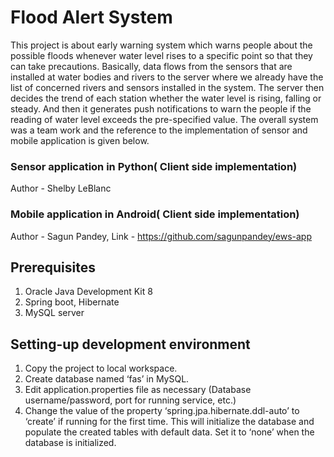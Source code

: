 # Flood Alert System #
This project is about early warning system which warns people about the possible floods whenever water level rises to a specific point so that they can take precautions. Basically, data flows from the sensors that are installed at water bodies and rivers to the server where we already have the list of concerned rivers and sensors installed in the system. The server then decides the trend of each station whether the water level is rising, falling or steady. And then it generates push notifications to warn the people if the reading of water level exceeds the pre-specified value. 
The overall system was a team work and the reference to the implementation of sensor and mobile application is given below.

### Sensor application in Python( Client side implementation) ###
Author - Shelby LeBlanc

### Mobile application in Android( Client side implementation) ###
Author - Sagun Pandey,
Link - https://github.com/sagunpandey/ews-app 

## Prerequisites ##
1. Oracle Java Development Kit 8
2. Spring boot, Hibernate
3. MySQL server 

## Setting-up development environment ##
1. Copy the project to local workspace.
2. Create database named ‘fas’ in MySQL.
3. Edit application.properties file as necessary (Database username/password, port for running service, etc.)
4. Change the value of the property ‘spring.jpa.hibernate.ddl-auto’ to ‘create’ if running for the first time. This will    initialize the database and populate the created tables with default data. Set it to ‘none’ when the database is initialized.

